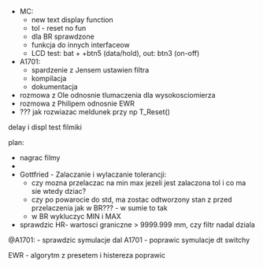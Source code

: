 - MC:
	- new text display function
	- tol - reset no fun
	- dla BR sprawdzone
	- funkcja do innych interfaceow
	- LCD test: bat + +btn5 (data/hold), out:  btn3 (on-off)
- A1701:
	- spardzenie z Jensem ustawien filtra
	- kompilacja
	- dokumentacja
- rozmowa z Ole odnosnie tlumaczenia dla wysokosciomierza
- rozmowa z Philipem odnosnie EWR
- ??? jak rozwiazac meldunek przy np T_Reset()

delay i displ test
filmiki

plan:
- nagrac filmy
- 
- Gottfried - Zalaczanie i wylaczanie tolerancji:
	- czy mozna przelaczac na min max jezeli jest zalaczona tol i co ma sie wtedy dziac?
	- czy po powarocie do std, ma zostac odtworzony stan z przed przelaczenia jak w BR??? - w sumie to tak
	- w BR wykluczyc MIN i MAX
- sprawdzic HR- wartosci graniczne > 9999.999 mm, czy filtr nadal dziala


@A1701:
	- sprawdzic symulacje dal A1701
	- poprawic symulacje dt switchy

EWR - algorytm z presetem i histereza poprawic

